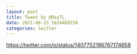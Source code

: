 ```yaml
--- 
layout: post 
title: Tweet by @RayTL_ 
date: 2021-06-23 1624469258 
categories: twitter 
--- 
```

https://twitter.com/o/status/1407752196767174658